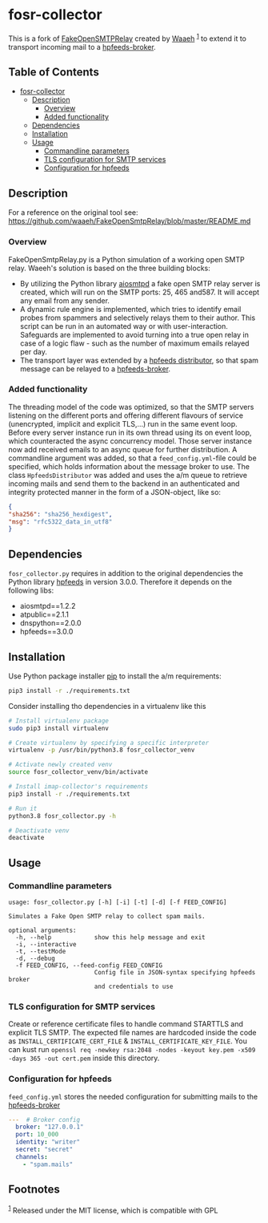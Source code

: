 <a id="org6c8988c"></a>

# fosr-collector

This is a fork of [FakeOpenSMTPRelay](https://github.com/waaeh/FakeOpenSmtpRelay) created by [Waaeh](https://github.com/waaeh/FakeOpenSmtpRelay) <sup><a id="fnr.1" class="footref" href="#fn.1" role="doc-backlink">1</a></sup> to extend it to transport incoming mail to a [hpfeeds-broker](https://hpfeeds.org/brokers).

## Table of Contents

- [fosr-collector](#org6c8988c)
  - [Description](#org4327b5e)
    - [Overview](#org657c9b8)
    - [Added functionality](#orgc7e2cd6)
  - [Dependencies](#org08e8e4e)
  - [Installation](#org6358e8f)
  - [Usage](#org2ee434b)
    - [Commandline parameters](#org1eac1f4)
    - [TLS configuration for SMTP services](#orgce9db2c)
    - [Configuration for hpfeeds](#orgdd6da3e)


<a id="org4327b5e"></a>

## Description

For a reference on the original tool see: <https://github.com/waaeh/FakeOpenSmtpRelay/blob/master/README.md>


<a id="org657c9b8"></a>

### Overview

FakeOpenSmtpRelay.py is a Python simulation of a working open SMTP relay. Waeeh's solution is based on the three building blocks:

-   By utilizing the Python library [aiosmtpd](https://github.com/aio-libs/aiosmtpd) a fake open SMTP relay server is created, which will run on the SMTP ports: 25, 465 and587. It will accept any email from any sender.
-   A dynamic rule engine is implemented, which tries to identify email probes from spammers and selectively relays them to their author. This script can be run in an automated way or with user-interaction. Safeguards are implemented to avoid turning into a true open relay in case of a logic flaw - such as the number of maximum emails relayed per day.
-   The transport layer was extended by a [hpfeeds distributor](https://hpfeeds.org/brokers), so that spam message can be relayed to a [hpfeeds-broker](https://hpfeeds.org/brokers).


<a id="orgc7e2cd6"></a>

### Added functionality

The threading model of the code was optimized, so that the SMTP servers listening on the different ports and offering different flavours of service (unencrypted, implicit and explicit TLS,&#x2026;) run in the same event loop. Before every server instance run in its own thread using its on event loop, which counteracted the async concurrency model. Those server instance now add received emails to an async queue for further distribution. A commandline argument was added, so that a `feed_config.yml`-file could be specified, which holds information about the message broker to use. The class `HpfeedsDistributor` was added and uses the a/m queue to retrieve incoming mails and send them to the backend in an authenticated and integrity protected manner in the form of a JSON-object, like so:

```JSON
{
"sha256": "sha256_hexdigest",
"msg": "rfc5322_data_in_utf8"
}
```


<a id="org08e8e4e"></a>

## Dependencies

`fosr_collector.py` requires in addition to the original dependencies the Python library [hpfeeds](https://github.com/hpfeeds/hpfeeds) in version 3.0.0. Therefore it depends on the following libs:

-   aiosmtpd==1.2.2
-   atpublic==2.1.1
-   dnspython==2.0.0
-   hpfeeds==3.0.0


<a id="org6358e8f"></a>

## Installation

Use Python package installer [pip](https://github.com/pypa/pip) to install the a/m requirements:

```bash
pip3 install -r ./requirements.txt
```

Consider installing tho dependencies in a virtualenv like this

```bash
# Install virtualenv package
sudo pip3 install virtualenv

# Create virtualenv by specifying a specific interpreter
virtualenv -p /usr/bin/python3.8 fosr_collector_venv

# Activate newly created venv
source fosr_collector_venv/bin/activate

# Install imap-collector's requirements
pip3 install -r ./requirements.txt

# Run it
python3.8 fosr_collector.py -h

# Deactivate venv
deactivate
```


<a id="org2ee434b"></a>

## Usage


<a id="org1eac1f4"></a>

### Commandline parameters

```
usage: fosr_collector.py [-h] [-i] [-t] [-d] [-f FEED_CONFIG]

Simulates a Fake Open SMTP relay to collect spam mails.

optional arguments:
  -h, --help            show this help message and exit
  -i, --interactive
  -t, --testMode
  -d, --debug
  -f FEED_CONFIG, --feed-config FEED_CONFIG
                        Config file in JSON-syntax specifying hpfeeds broker
                        and credentials to use
```


<a id="orgce9db2c"></a>

### TLS configuration for SMTP services

Create or reference certificate files to handle command STARTTLS and explicit TLS SMTP. The expected file names are hardcoded inside the code as `INSTALL_CERTIFICATE_CERT_FILE` & `INSTALL_CERTIFICATE_KEY_FILE`. You can kust run `openssl req -newkey rsa:2048 -nodes -keyout key.pem -x509 -days 365 -out cert.pem` inside this directory.


<a id="orgdd6da3e"></a>

### Configuration for hpfeeds

`feed_config.yml` stores the needed configuration for submitting mails to the [hpfeeds-broker](https://hpfeeds.org/brokers)

```yaml
---  # Broker config
  broker: "127.0.0.1"
  port: 10_000
  identity: "writer"
  secret: "secret"
  channels:
    - "spam.mails"
```

## Footnotes

<sup><a id="fn.1" class="footnum" href="#fnr.1">1</a></sup> Released under the MIT license, which is compatible with GPL
